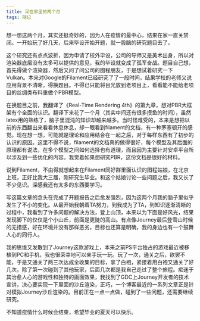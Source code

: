 ```yaml
---
title: 呆在家里的两个月
tags: 随记
---
```


想一想这两个月，其实还挺奇妙的，因为人在疫情的最中心，结果在家一直关禁闭。一开始玩了好几天，后来毕设开始开题，就一股脑的研究题目去了。

这个研究还有点点波折，因为申请了校外毕设，公司的导师又是美术出身，所以对渲染器底层没有太多可以提供的意见，我的毕设就变成了孤军奋战。题目自己想，首先得做个渲染器，然后又问了问公司的图程朋友，于是想试着研究一下Vulkan。本来对Google的Filament已经研究了了一段时间，结果学校的老师又说应用背景不清晰，得换题目。不得已只能将目光放到老项目上，看看能不能给老项目的丝绸类布料重做个PBR模型。

在换题目之前，我翻译了《Real-Time Rendering 4th》的第九章，想对PBR大框架有个全面的认识。翻译下来花了一个月（其实中间还有很多摸鱼的时间），虽然latex用的熟练了，脑子里混沌的知识却越来越多。当时怪难受的，本来是想把以前的东西翻出来看看休息休息，却一眼看到filament的文档，有一种茅塞顿开的感觉。现在想一想，可能就是理论和应用结合在一起之后，对于每样东西有了初步的认识的原因。这里不得不说，filament的文档真的做得很好，每个模型及其后面的原理都有说法，在多个模型之间如何选择也有道理，而且因为主要针对安卓平台所以涉及到一些优化的内容。我觉着如果想研究PBR，这份文档是很好的材料。

说到Filament，不由得就想起来在Filament同好群里面认识的图程姑娘，在北京上班，正好比我大三届，刚研究生毕业。和这个姑娘讨论一些问题之后，我又长了不少见识。深感我还有太多的东西要学习。

写这篇文章的念头在完成了开题报告之后愈发强烈，因为这两个月我的脑子里似乎发生了不小的变化。从最开始我朝着TA努力，到我成为了TA，到知识逐渐清晰的过程中，我看到了许多问题的解决方法，登上山顶，本来以为下面是好风光，结果发现脚下的仅仅是个小山丘，前面是更陡的高山。有点像Journey最后登雪山时候的无措感，好在环境并没有那样恶劣，目标也还算是明确，我的身边也有一个鼓舞人心的同行人。

我的思维又发散到了Journey这款游戏上，本来之前PS平台独占的游戏最近被移植到PC和手机，我也很荣幸地可以亲手玩一玩。玩了一次，通关之后，欲罢不能，于是又通关了两三次达成全收集的目标，拿了白袍，紧接着用白袍又通关了好几次。除了第一次碰到了其他玩家，后面几次都是我自己走过了整个旅程。痴迷于其治愈人心的游戏性和独特的画面效果，我找到了GDC上Journey开发者的技术宣讲，决心要实现一下里面的沙丘渲染，正巧，一个博客最近的一系列文章正是针对模拟Journey沙丘渲染的。目前正在一点一点做，碰到了一些问题，还需要继续研究。

不知道疫情什么时候会结束，希望毕业的夏天可以快乐。
